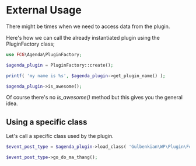 # External Usage

There might be times when we need to access data from the plugin.

Here's how we can call the already instantiated plugin using the
PluginFactory class;

```php
use FCG\Agenda\PluginFactory;

$agenda_plugin = PluginFactory::create();

printf( 'my name is %s', $agenda_plugin->get_plugin_name() );

$agenda_plugin->is_awesome();
```

Of course there's no *is_awesome()* method but this gives you the general idea.

## Using a specific class

Let's call a specific class used by the plugin.

```php
$event_post_type = $agenda_plugin->load_class( 'Gulbenkian\WP\Plugin\FcgEventsCalendar\PostType\Event' );

$event_post_type->go_do_ma_thang();
```
